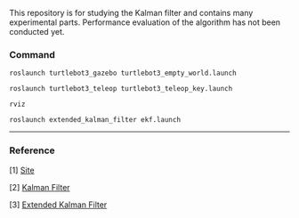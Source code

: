 This repository is for studying the Kalman filter and contains many experimental parts. Performance evaluation of the algorithm has not been conducted yet.

### Command
```
roslaunch turtlebot3_gazebo turtlebot3_empty_world.launch

roslaunch turtlebot3_teleop turtlebot3_teleop_key.launch

rviz

roslaunch extended_kalman_filter ekf.launch
```

---
### Reference
[1] [Site](https://codingcorner.org/blog/the-kalman-filter/)

[2] [Kalman Filter](https://codingcorner.org/intro-kalman-filter-explained/)

[3] [Extended Kalman Filter](https://codingcorner.org/extended-kalman-filter-explained/)

